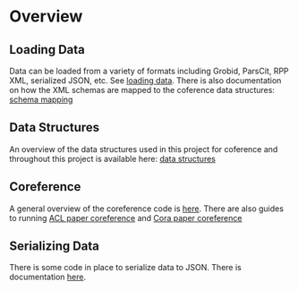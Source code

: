 # Overview #

## Loading Data ##

Data can be loaded from a variety of formats including Grobid, ParsCit, RPP XML, serialized JSON, etc. See [loading data](loading_data.md). There is also documentation on how the XML schemas are mapped to the coference data structures: [schema mapping](../schema_mapping)

## Data Structures ##

An overview of the data structures used in this project for coference and throughout this project is available here: [data structures](data_structures.md)
 
 
## Coreference ##

A general overview of the coreference code is [here](coreference/coreference_overview.md). There are also guides to running [ACL paper coreference](coreference/acl_paper_coreference.md) and [Cora paper coreference](coreference/cora_paper_coreference.md)


## Serializing Data ##

There is some code in place to serialize data to JSON. There is documentation [here](serialization.md).